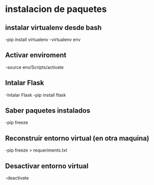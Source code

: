 <h1>instalacion de paquetes</h1>

<h2>instalar virtualenv desde bash</h2>

-pip install virtualenv
-virtualenv env

<h2>Activar enviroment</h2>

-source env/Scripts/activate

<h2>Intalar Flask</h2>

-Intalar Flask
-pip install flask

<h2>Saber paquetes instalados</h2>

-pip freeze

<h2>Reconstruir entorno virtual (en otra maquina)</h2>

-pip freeze > requeriments.txt


<h2>Desactivar entorno virtual</h2>
-deactivate

